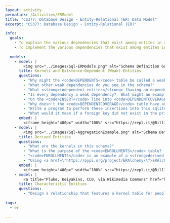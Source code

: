 ```yaml
---
layout: activity
permalink: /Activities/ERModel
title: "CS377: Database Design - Entity-Relational (ER) Data Model"
excerpt: "CS377: Database Design - Entity-Relational (ER)"

info:
  goals: 
    - To explain the various dependencies that exist among entites in an ER data model
    - To implement the various dependencies that exist among entites in an ER data model
    
  models:
    - model: |
        <img src="../images/Sql-ERModels.png" alt="Schema Definition Generated by eralchemy from the Sql-ERModels replit example">
      title: Kernels and Existence-Dependent (Weak) Entities
      questions:
        - "Why might the <code>DEPENDENTS</code> table be called a weak dependency?  Can it exist by itself?"
        - "What other weak dependencies do you see in the schema?"
        - "What <strong>independent entites</strong> (having no dependencies on other entity existence), or <strong>kernels</strong>, exist in this database?"
        - "Is every dependency a weak dependency?  What might an example be of a non-weak dependency?"
        - "On the <code>INSERT</code> line into <code>DEPENDENTCOVERAGE</code>, what does <code>last_insert_rowid()</code> refer to?  What is the corresponding ID from the lookup of last_insert_rowid(), and what are we doing with it?" 
        - "Why doesn't the <code>DEPENDENTCOVERAGE</code> table have an <code>EmployeeID</code> attribute (&quot;field&quot;), when it would be helpful with those subsequent insertions."
        - "Write a program to perform these insertions into this sqlite database, using a loop to iterate over all of an employee's dependents when inserting into <code>DEPENDENTCOVERAGE</code>."
        - "What would it mean if a foreign key did not exist in the primary table?  This is called a violation of <strong>referential integrity</strong>."
      embed: |
        <iframe height="400px" width="100%" src="https://repl.it/@BillJr99/Sql-ERModels?lite=true" scrolling="no" frameborder="no" allowtransparency="true" allowfullscreen="true" sandbox="allow-forms allow-pointer-lock allow-popups allow-same-origin allow-scripts allow-modals"></iframe> 
    - model: |
        <img src="../images/Sql-AggregationExample.png" alt="Schema Definition Generated by eralchemy from the Sql-AggregationExample replit example">
      title: Derived Entities
      questions:
        - "What are the kernels in this schema?"
        - "What is the purpose of the <code>ENROLLMENTS</code> table?  What does it connect?"
        - "<code>ENROLLMENTS</code> is an example of a <strong>derived entity</code>; describe what you think this means in your own words."
        - "Using <a href=\"https://pypi.org/project/ERAlchemy/\">ERAlchemy</a>, generate a schema diagram from the example below."
      embed: |
        <iframe height="400px" width="100%" src="https://repl.it/@BillJr99/Sql-AggregationExample?lite=true" scrolling="no" frameborder="no" allowtransparency="true" allowfullscreen="true" sandbox="allow-forms allow-pointer-lock allow-popups allow-same-origin allow-scripts allow-modals"></iframe> 
    - model: |
        <a title="Pluke, Keiyakins, CC0, via Wikimedia Commons" href="https://commons.wikimedia.org/wiki/File:CPT-Databases-OnetoMany2.svg"><img width="256" alt="CPT-Databases-OnetoMany2" src="https://upload.wikimedia.org/wikipedia/commons/thumb/d/d7/CPT-Databases-OnetoMany2.svg/256px-CPT-Databases-OnetoMany2.svg.png"></a>
      title: Characteristic Entities
      questions:
        - "Design a relationship that features a kernel table for people with basic personal information, and a connection to zero or more email addresses.  You can't have infinitely many columns in your kernel table, so you will need a second table.  This relationship is called a <strong>characteristic entity</strong>."
        
tags:
  - er
  
---
```


